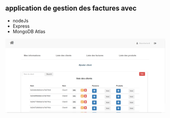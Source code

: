 ## application de gestion des factures avec

* nodeJs
* Express
* MongoDB Atlas

![alt text](https://github.com/makkaouiamina/gestion-facture/blob/main/public/img/demo.PNG "Logo Title Text 1")
